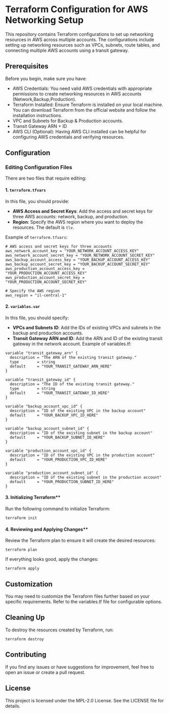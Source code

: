 # Terraform Configuration for AWS Networking Setup

This repository contains Terraform configurations to set up networking resources in AWS across multiple accounts. The configurations include setting up networking resources such as VPCs, subnets, route tables, and connecting multiple AWS accounts using a transit gateway.
## Prerequisites

Before you begin, make sure you have:


- AWS Credentials: You need valid AWS credentials with appropriate permissions to create networking resources in AWS accounts (Network,Backup,Production).
- Terraform Installed: Ensure Terraform is installed on your local machine. You can download Terraform from the official website and follow the installation instructions.
- VPC and Subnets for Backup & Production accounts.
- Transit Gateway ARN + ID
- AWS CLI (Optional): Having AWS CLI installed can be helpful for configuring AWS credentials and verifying resources.

## Configuration

### Editing Configuration Files

There are two files that require editing:

#### 1. `terraform.tfvars`

In this file, you should provide:

- **AWS Access and Secret Keys**: Add the access and secret keys for three AWS accounts: network, backup, and production.
- **Region**: Specify the AWS region where you want to deploy the resources. The default is `tlv`.

Example of `terraform.tfvars`:

```
# AWS access and secret keys for three accounts
aws_network_account_key = "YOUR_NETWORK_ACCOUNT_ACCESS_KEY"
aws_network_account_secret_key = "YOUR_NETWORK_ACCOUNT_SECRET_KEY"
aws_backup_account_access_key = "YOUR_BACKUP_ACCOUNT_ACCESS_KEY"
aws_backup_account_secret_key = "YOUR_BACKUP_ACCOUNT_SECRET_KEY"
aws_production_account_access_key = "YOUR_PRODUCTION_ACCOUNT_ACCESS_KEY"
aws_production_account_secret_key = "YOUR_PRODUCTION_ACCOUNT_SECRET_KEY"

# Specify the AWS region
aws_region = "il-central-1"
```

#### 2. `variables.var`

In this file, you should specify:

- **VPCs and Subnets ID**: Add the IDs of existing VPCs and subnets in the backup and production accounts.
- **Transit Gateway ARN and ID**: Add the ARN and ID of the existing transit gateway in the network account.
Example of variables.tf:

```
variable "transit_gateway_arn" {
  description = "The ARN of the existing transit gateway."
  type        = string
  default     = "YOUR_TRANSIT_GATEWAY_ARN_HERE"
}

variable "transit_gateway_id" {
  description = "The ID of the existing transit gateway."
  type        = string
  default     = "YOUR_TRANSIT_GATEWAY_ID_HERE"
}

variable "backup_account_vpc_id" {
  description = "ID of the existing VPC in the backup account"
  default     = "YOUR_BACKUP_VPC_ID_HERE"
}

variable "backup_account_subnet_id" {
  description = "ID of the existing subnet in the backup account"
  default     = "YOUR_BACKUP_SUBNET_ID_HERE"
}

variable "production_account_vpc_id" {
  description = "ID of the existing VPC in the production account"
  default     = "YOUR_PRODUCTION_VPC_ID_HERE"
}

variable "production_account_subnet_id" {
  description = "ID of the existing subnet in the production account"
  default     = "YOUR_PRODUCTION_SUBNET_ID_HERE"
}
```
#### 3. Initializing Terraform**
Run the following command to initialize Terraform:
```
terraform init
```

#### 4. Reviewing and Applying Changes**
Review the Terraform plan to ensure it will create the desired resources:
```
terraform plan
```
If everything looks good, apply the changes:
```
terraform apply
```
## Customization

You may need to customize the Terraform files further based on your specific requirements. Refer to the variables.tf file for configurable options.

## Cleaning Up

To destroy the resources created by Terraform, run:
```
terraform destroy
```
## Contributing

If you find any issues or have suggestions for improvement, feel free to open an issue or create a pull request.

## License

This project is licensed under the MPL-2.0 License. See the LICENSE file for details.
